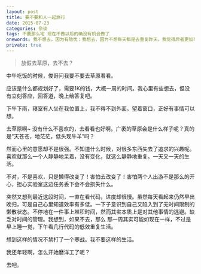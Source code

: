 ```yaml
---
layout: post
title: 要不要和人一起旅行
date: 2015-07-23
categories: 杂谈 
tags: 不要那么宅 现在不做以后的确没有机会做了
onewords: 我不想去，因为有隐忧；我想去，因为不想每天都是去重复昨天。我觉得后者更加可取。
private: true
---
```

> 放假去草原，去不去？

中午吃饭的时候，俊哥问我要不要去草原看看。

应该是什么都规划好了，需要1K的钱，大概一周的时间。我心里有些想去，但没有立刻答应，回答道，晚上给答复吧。

下午下雨，寝室有人坐在我位置上，我不得不到外面。望着窗口，正好有事情可以想。

去草原啊~ 没有什么不喜欢的，去看看也好啊。广袤的草原会是什么样子呢？真的是“天苍苍，地茫茫，低头现牛羊”吗？

然而心里的意愿却不是很强。不知道什么时候，对很多东西失去了追求的兴趣呢。喜欢就那么一个人静静地呆着，没有变化，就这么静静地重复。一天又一天的生活。

不对，不是喜欢，只是懒得改变了！害怕去改变了！害怕两个人出游不是那么的开心，担心实验室这边任务丢下会不会损失什么。

突然又想到最近这段时间，一直在看代码，进度却很慢。虽然每天看起来仍然早出晚归，可是自己心里知道效率有多低。一下子意识到自己又陷入到了无时间限制的懒散状态。不停地在一件事上堆积时间，然而其实本质上是对其他事情的逃避。缺乏对时间的管理。我想到，如果不去，那么
那一周其实可能如现在一样，不过是早上睡一觉，下午看几行代码的低效重复生活。

想到这样的情况不禁打了一个寒战。我不要这样的生活。

我还年轻啊，怎么开始磨洋工了呢？

去吧。
